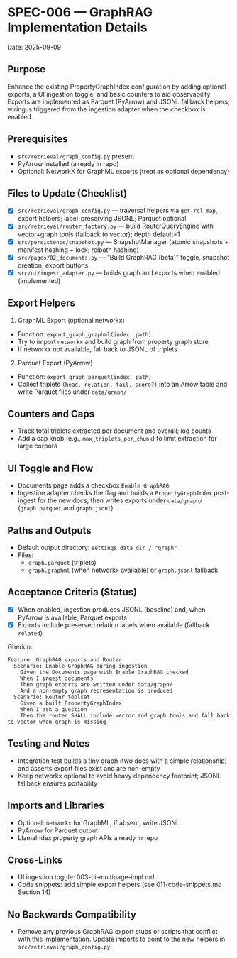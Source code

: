 # SPEC-006 — GraphRAG Implementation Details

Date: 2025-09-09

## Purpose

Enhance the existing PropertyGraphIndex configuration by adding optional exports, a UI ingestion toggle, and basic counters to aid observability. Exports are implemented as Parquet (PyArrow) and JSONL fallback helpers; wiring is triggered from the ingestion adapter when the checkbox is enabled.

## Prerequisites

- `src/retrieval/graph_config.py` present
- PyArrow installed (already in repo)
- Optional: NetworkX for GraphML exports (treat as optional dependency)

## Files to Update (Checklist)

- [x] `src/retrieval/graph_config.py` — traversal helpers via `get_rel_map`, export helpers; label-preserving JSONL; Parquet optional
- [x] `src/retrieval/router_factory.py` — build RouterQueryEngine with vector+graph tools (fallback to vector); depth default=1
- [x] `src/persistence/snapshot.py` — SnapshotManager (atomic snapshots + manifest hashing + lock; relpath hashing)
- [x] `src/pages/02_documents.py` — “Build GraphRAG (beta)” toggle, snapshot creation, export buttons
- [x] `src/ui/ingest_adapter.py` — builds graph and exports when enabled (implemented)

## Export Helpers

1) GraphML Export (optional networkx)

- Function: `export_graph_graphml(index, path)`
- Try to import `networkx` and build graph from property graph store
- If networkx not available, fall back to JSONL of triplets

2) Parquet Export (PyArrow)

- Function: `export_graph_parquet(index, path)`
- Collect triplets `(head, relation, tail, score?)` into an Arrow table and write Parquet files under `data/graph/`

## Counters and Caps

- Track total triplets extracted per document and overall; log counts
- Add a cap knob (e.g., `max_triplets_per_chunk`) to limit extraction for large corpora

## UI Toggle and Flow

- Documents page adds a checkbox `Enable GraphRAG`
- Ingestion adapter checks the flag and builds a `PropertyGraphIndex` post-ingest for the new docs, then writes exports under `data/graph/` (`graph.parquet` and `graph.jsonl`).

## Paths and Outputs

- Default output directory: `settings.data_dir / "graph"`
- Files:
  - `graph.parquet` (triplets)
  - `graph.graphml` (when networkx available) or `graph.jsonl` fallback

## Acceptance Criteria (Status)

- [x] When enabled, ingestion produces JSONL (baseline) and, when PyArrow is available, Parquet exports
- [x] Exports include preserved relation labels when available (fallback `related`)

Gherkin:

```gherkin
Feature: GraphRAG exports and Router
  Scenario: Enable GraphRAG during ingestion
    Given the Documents page with Enable GraphRAG checked
    When I ingest documents
    Then graph exports are written under data/graph/
    And a non-empty graph representation is produced
  Scenario: Router toolset
    Given a built PropertyGraphIndex
    When I ask a question
    Then the router SHALL include vector and graph tools and fall back to vector when graph is missing
```

## Testing and Notes

- Integration test builds a tiny graph (two docs with a simple relationship) and asserts export files exist and are non-empty
- Keep networkx optional to avoid heavy dependency footprint; JSONL fallback ensures portability

## Imports and Libraries

- Optional: `networkx` for GraphML; if absent, write JSONL
- PyArrow for Parquet output
- LlamaIndex property graph APIs already in repo

## Cross-Links

- UI ingestion toggle: 003-ui-multipage-impl.md
- Code snippets: add simple export helpers (see 011-code-snippets.md Section 14)

## No Backwards Compatibility

- Remove any previous GraphRAG export stubs or scripts that conflict with this implementation. Update imports to point to the new helpers in `src/retrieval/graph_config.py`.
